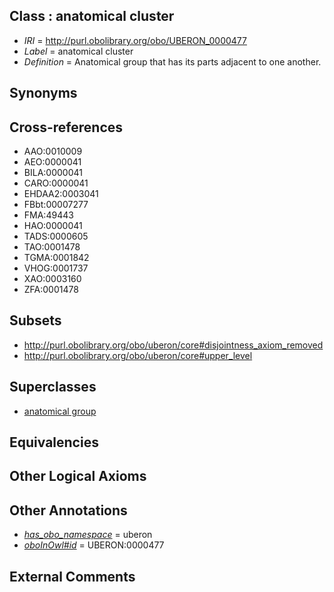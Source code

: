 
## Class : anatomical cluster

 * *IRI* = http://purl.obolibrary.org/obo/UBERON_0000477
 * *Label* = anatomical cluster
 * *Definition* = Anatomical group that has its parts adjacent to one another.

## Synonyms


## Cross-references

 * AAO:0010009
 * AEO:0000041
 * BILA:0000041
 * CARO:0000041
 * EHDAA2:0003041
 * FBbt:00007277
 * FMA:49443
 * HAO:0000041
 * TADS:0000605
 * TAO:0001478
 * TGMA:0001842
 * VHOG:0001737
 * XAO:0003160
 * ZFA:0001478

## Subsets

 * http://purl.obolibrary.org/obo/uberon/core#disjointness_axiom_removed
 * http://purl.obolibrary.org/obo/uberon/core#upper_level

## Superclasses

 * [anatomical group](../../UBERON/80/UBERON_0000480.md)

## Equivalencies


## Other Logical Axioms


## Other Annotations

 * *[has_obo_namespace](../../ce/oboInOwl#hasOBONamespace.md)* = uberon
 * *[oboInOwl#id](../../id/oboInOwl#id.md)* = UBERON:0000477

## External Comments


